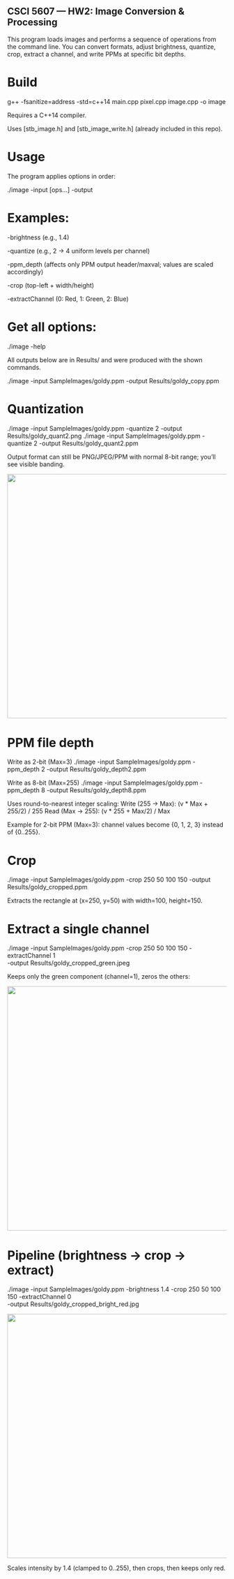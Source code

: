 ## CSCI 5607 — HW2: Image Conversion & Processing

This program loads images and performs a sequence of operations from the command line. You can convert formats, adjust brightness, quantize, crop, extract a channel, and write PPMs at specific bit depths.

# Build
g++ -fsanitize=address -std=c++14 main.cpp pixel.cpp image.cpp -o image


Requires a C++14 compiler.

Uses [stb_image.h] and [stb_image_write.h] (already included in this repo).

# Usage

The program applies options in order:

./image -input <infile> [ops…] -output <outfile>


# Examples:

-brightness <factor> (e.g., 1.4)

-quantize <nbits> (e.g., 2 → 4 uniform levels per channel)

-ppm_depth <nbits> (affects only PPM output header/maxval; values are scaled accordingly)

-crop <x y w h> (top-left + width/height)

-extractChannel <c> (0: Red, 1: Green, 2: Blue)

# Get all options:

./image -help

All outputs below are in Results/ and were produced with the shown commands.

./image -input SampleImages/goldy.ppm -output Results/goldy_copy.ppm

# Quantization 

./image -input SampleImages/goldy.ppm -quantize 2 -output Results/goldy_quant2.png
./image -input SampleImages/goldy.ppm -quantize 2 -output Results/goldy_quant2.ppm

Output format can still be PNG/JPEG/PPM with normal 8-bit range; you’ll see visible banding.

<p align="center">
  <img src="Results/goldy_quant2.png" width="560">
</p>

# PPM file depth 

Write as 2-bit (Max=3)
./image -input SampleImages/goldy.ppm -ppm_depth 2 -output Results/goldy_depth2.ppm

Write as 8-bit (Max=255)
./image -input SampleImages/goldy.ppm -ppm_depth 8 -output Results/goldy_depth8.ppm


Uses round-to-nearest integer scaling:
Write (255 → Max): (v * Max + 255/2) / 255
Read (Max → 255): (v * 255 + Max/2) / Max

Example for 2-bit PPM (Max=3): channel values become {0, 1, 2, 3} instead of {0..255}.

# Crop

./image -input SampleImages/goldy.ppm -crop 250 50 100 150 -output Results/goldy_cropped.ppm

Extracts the rectangle at (x=250, y=50) with width=100, height=150.



# Extract a single channel

./image -input SampleImages/goldy.ppm -crop 250 50 100 150 -extractChannel 1 \
  -output Results/goldy_cropped_green.jpeg

Keeps only the green component (channel=1), zeros the others:

<p align="center">
  <img src="Results/goldy_cropped_green.jpeg" width="560">
</p>


# Pipeline (brightness → crop → extract)

./image -input SampleImages/goldy.ppm -brightness 1.4 -crop 250 50 100 150 -extractChannel 0 \
  -output Results/goldy_cropped_bright_red.jpg
  
<p align="center">
  <img src="Results/goldy_cropped_bright_red.jpg" width="560">
</p>

Scales intensity by 1.4 (clamped to 0..255), then crops, then keeps only red.

